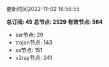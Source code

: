 更新时间2022-11-02 16:56:55

**总订阅: 45**
**总节点: 2529**
**有效节点: 564**
- ssr节点: 29
- trojan节点: 143
- ss节点: 151
- v2ray节点: 241
